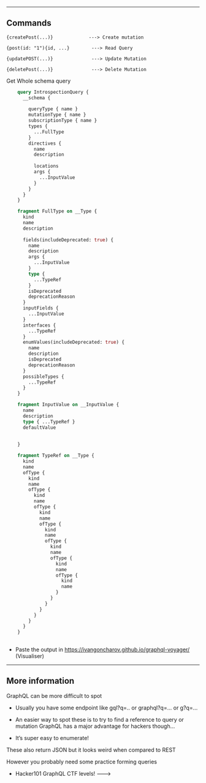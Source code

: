--- ---

<h2>Commands</h2>

```
{createPost(...)}             ---> Create mutation

{post(id: "1"){id, ...}        ---> Read Query

{updatePOST(...)}              ---> Update Mutation

{deletePost(...)}              ---> Delete Mutation
```

Get Whole schema query
```GraphQL
    query IntrospectionQuery {
      __schema {
        
        queryType { name }
        mutationType { name }
        subscriptionType { name }
        types {
          ...FullType
        }
        directives {
          name
          description
          
          locations
          args {
            ...InputValue
          }
        }
      }
    }

    fragment FullType on __Type {
      kind
      name
      description
      
      fields(includeDeprecated: true) {
        name
        description
        args {
          ...InputValue
        }
        type {
          ...TypeRef
        }
        isDeprecated
        deprecationReason
      }
      inputFields {
        ...InputValue
      }
      interfaces {
        ...TypeRef
      }
      enumValues(includeDeprecated: true) {
        name
        description
        isDeprecated
        deprecationReason
      }
      possibleTypes {
        ...TypeRef
      }
    }

    fragment InputValue on __InputValue {
      name
      description
      type { ...TypeRef }
      defaultValue
      
      
    }

    fragment TypeRef on __Type {
      kind
      name
      ofType {
        kind
        name
        ofType {
          kind
          name
          ofType {
            kind
            name
            ofType {
              kind
              name
              ofType {
                kind
                name
                ofType {
                  kind
                  name
                  ofType {
                    kind
                    name
                  }
                }
              }
            }
          }
        }
      }
    }
  
```

- Paste the output in https://ivangoncharov.github.io/graphql-voyager/ (Visualiser)

---

<h2>More information</h2>

GraphQL can be more difficult to spot
* Usually you have some endpoint like gql?q=.. or graphql?q=... or g?q=...
+ An easier way to spot these is to try to find a reference to query or mutation
GraphQL has a major advantage for hackers though...
* It’s super easy to enumerate!

These also return JSON but it looks weird when compared to REST

However you probably need some practice forming queries
* Hacker101 GraphQL CTF levels! ---> 